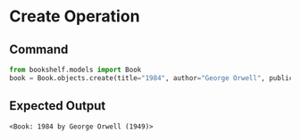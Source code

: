 
# Create Operation

## Command
```python
from bookshelf.models import Book
book = Book.objects.create(title="1984", author="George Orwell", publication_year=1949)
```

## Expected Output
```plaintext
<Book: 1984 by George Orwell (1949)>
```

